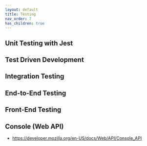 ```yaml
---
layout: default
title: Testing
nav_order: 7
has_children: true
---
```


## Unit Testing with Jest

## Test Driven Development

## Integration Testing

## End-to-End Testing

## Front-End Testing

## Console (Web API)

- https://developer.mozilla.org/en-US/docs/Web/API/Console_API